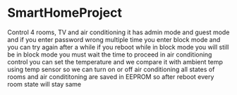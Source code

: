 # SmartHomeProject
Control 4 rooms, TV and air conditioning it has admin mode and guest mode and if you enter password wrong multiple time you enter block mode and you can try again after a while
if you reboot while in block mode you will still be in block mode you must wait the time to proceed in air conditioning control you can set the temperature and we compare it with ambient temp using temp sensor so we can turn on or off air conditioning
all states of rooms and air condititoning are saved in EEPROM so after reboot every room state will stay same
